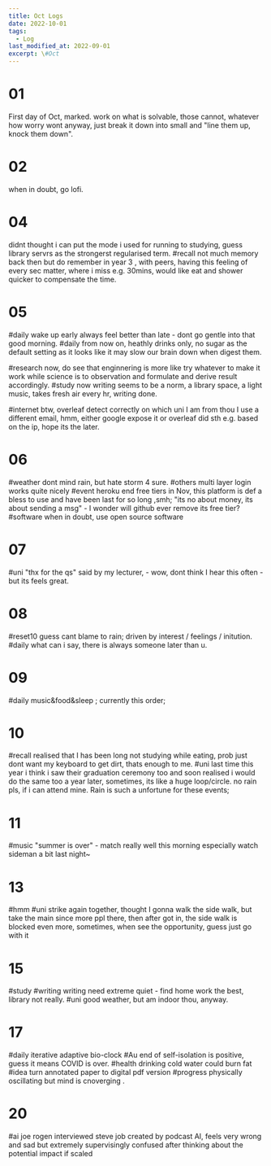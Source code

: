 ```yaml
---
title: Oct Logs
date: 2022-10-01
tags:
  - Log
last_modified_at: 2022-09-01
excerpt: \#Oct 
---
```


# 01

First day of Oct, marked.
work on what is solvable, those cannot, whatever how worry wont anyway, just break it down into small and "line them up, knock them down".

# 02

when in doubt, go lofi.

# 04 

didnt thought i can put the mode i used for running to studying, guess library servrs as the strongerst regularised term.
\#recall not much memory back then but do remember in year 3 , with peers, having this feeling of every sec matter, where i miss e.g. 30mins, would like eat and shower quicker to compensate the time.

# 05

\#daily wake up early always feel better than late - dont go gentle into that good morning.
\#daily from now on, heathly drinks only, no sugar as the default setting as it looks like it may slow our brain down when digest them.

\#research now, do see that enginnering is more like try whatever to make it work while science is to observation and formulate and derive result accordingly.
\#study now writing seems to be a norm, a library space, a light music, takes fresh air every hr, writing done.

\#internet btw, overleaf detect correctly on which uni I am from thou I use a different email, hmm, either google expose it or overleaf did sth e.g. based on the ip, hope its the later.

# 06

\#weather dont mind rain, but hate storm 4 sure.
\#others multi layer login works quite nicely
\#event heroku end free tiers in Nov, this platform is def a bless to use and have been last for so long ,smh; "its no about money, its about sending a msg" - I wonder will github ever remove its free tier?
\#software when in doubt, use open source software

# 07 

\#uni "thx for the qs" said by my lecturer, - wow, dont think I hear this often - but its feels great.

# 08

\#reset10 guess cant blame to rain; driven by interest / feelings / initution.
\#daily what can i say, there is always someone later than u. 

# 09

\#daily music&food&sleep ; currently this order;

# 10

\#recall realised that I has been long not studying while eating, prob just dont want my keyboard to get dirt, thats enough to me.
\#uni last time this year i think i saw their graduation ceremony too and soon realised i would do the same too a year later, sometimes, its like a huge loop/circle.
no rain pls, if i can attend mine. Rain is such a unfortune for these events;

# 11

\#music "summer is over" - match really well this morning especially watch sideman a bit last night~

# 13

\#hmm \#uni strike again together, thought I gonna walk the side walk, but take the main since more ppl there, then after got in, the side walk is blocked even more, sometimes, when see the opportunity, guess just go with it

# 15

\#study \#writing writing need extreme quiet - find home work the best, library not really.
\#uni good weather, but am indoor thou, anyway.

# 17

\#daily iterative adaptive bio-clock
\#Au end of self-isolation is positive, guess it means COVID is over. 
\#health drinking cold water could burn fat
\#idea turn annotated paper to digital pdf version
\#progress physically oscillating but mind is cnoverging .

# 20 

\#ai joe rogen interviewed steve job created by podcast AI, feels very wrong and sad but extremely supervisingly confused after thinking about the potential impact if scaled



